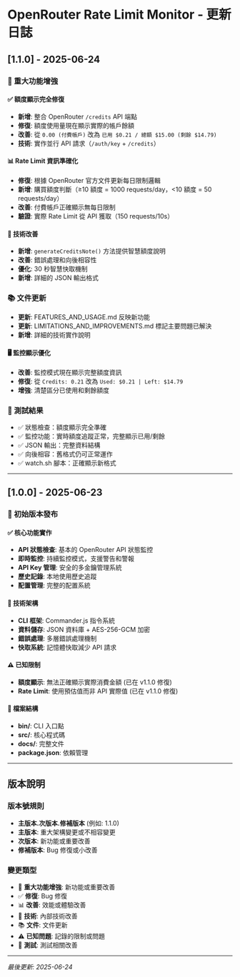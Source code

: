 # OpenRouter Rate Limit Monitor - 更新日誌

## [1.1.0] - 2025-06-24

### 🎉 重大功能增強

#### ✅ 額度顯示完全修復
- **新增**: 整合 OpenRouter `/credits` API 端點
- **修復**: 額度使用量現在顯示實際的帳戶餘額
- **改善**: 從 `0.00 (付費帳戶)` 改為 `已用 $0.21 / 總額 $15.00 (剩餘 $14.79)`
- **技術**: 實作並行 API 請求（`/auth/key` + `/credits`）

#### 📊 Rate Limit 資訊準確化
- **修復**: 根據 OpenRouter 官方文件更新每日限制邏輯
- **新增**: 購買額度判斷（≥10 額度 = 1000 requests/day，<10 額度 = 50 requests/day）
- **改善**: 付費帳戶正確顯示無每日限制
- **驗證**: 實際 Rate Limit 從 API 獲取（150 requests/10s）

#### 🔧 技術改善
- **新增**: `generateCreditsNote()` 方法提供智慧額度說明
- **改善**: 錯誤處理和向後相容性
- **優化**: 30 秒智慧快取機制
- **新增**: 詳細的 JSON 輸出格式

### 📚 文件更新
- **更新**: FEATURES_AND_USAGE.md 反映新功能
- **更新**: LIMITATIONS_AND_IMPROVEMENTS.md 標記主要問題已解決
- **新增**: 詳細的技術實作說明

#### 🖥️ 監控顯示優化
- **改善**: 監控模式現在顯示完整額度資訊
- **修復**: 從 `Credits: 0.21` 改為 `Used: $0.21 | Left: $14.79`
- **增強**: 清楚區分已使用和剩餘額度

### 🧪 測試結果
- ✅ 狀態檢查：額度顯示完全準確
- ✅ 監控功能：實時額度追蹤正常，完整顯示已用/剩餘
- ✅ JSON 輸出：完整資料結構
- ✅ 向後相容：舊格式仍可正常運作
- ✅ watch.sh 腳本：正確顯示新格式

---

## [1.0.0] - 2025-06-23

### 🚀 初始版本發布

#### ✅ 核心功能實作
- **API 狀態檢查**: 基本的 OpenRouter API 狀態監控
- **即時監控**: 持續監控模式，支援警告和警報
- **API Key 管理**: 安全的多金鑰管理系統
- **歷史記錄**: 本地使用歷史追蹤
- **配置管理**: 完整的配置系統

#### 🔧 技術架構
- **CLI 框架**: Commander.js 指令系統
- **資料儲存**: JSON 資料庫 + AES-256-GCM 加密
- **錯誤處理**: 多層錯誤處理機制
- **快取系統**: 記憶體快取減少 API 請求

#### ⚠️ 已知限制
- **額度顯示**: 無法正確顯示實際消費金額 (已在 v1.1.0 修復)
- **Rate Limit**: 使用預估值而非 API 實際值 (已在 v1.1.0 修復)

#### 📁 檔案結構
- **bin/**: CLI 入口點
- **src/**: 核心程式碼
- **docs/**: 完整文件
- **package.json**: 依賴管理

---

## 版本說明

### 版本號規則
- **主版本.次版本.修補版本** (例如: 1.1.0)
- **主版本**: 重大架構變更或不相容變更
- **次版本**: 新功能或重要改善
- **修補版本**: Bug 修復或小改善

### 變更類型
- 🎉 **重大功能增強**: 新功能或重要改善
- ✅ **修復**: Bug 修復
- 📊 **改善**: 效能或體驗改善
- 🔧 **技術**: 內部技術改善
- 📚 **文件**: 文件更新
- ⚠️ **已知問題**: 記錄的限制或問題
- 🧪 **測試**: 測試相關改善

---

*最後更新: 2025-06-24*